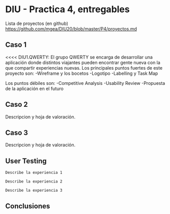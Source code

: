 # DIU - Practica 4, entregables

Lista de proyectos (en github) https://github.com/mgea/DIU20/blob/master/P4/proyectos.md


## Caso 1
<<<<
DIU1.QWERTY:
El grupo QWERTY se encarga de desarrollar una aplicación donde distintos viajantes pueden encontrar gente nueva con la que 
compartir experiencias nuevas. Los principales puntos fuertes de este proyecto son:
-Wireframe y los bocetos
-Logotipo 
-Labelling y Task Map

Los puntos débiles son:
-Competitive Analysis
-Usability Review
-Propuesta de la aplicación en el futuro




## Caso 2

Descripcion y hoja de valoración.  


## Caso 3

Descripcion y hoja de valoración.   

## User Testing

	Describe la experiencia 1

	Describe la experiencia 2

	Describe la experiencia 3


## Conclusiones
